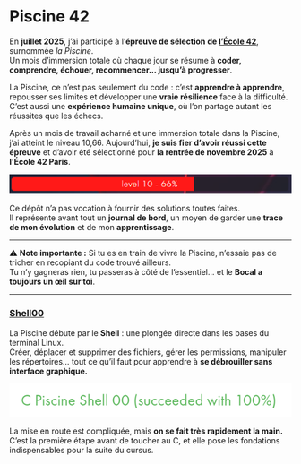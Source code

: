 # Piscine 42

En **juillet 2025**, j’ai participé à l’**épreuve de sélection de [l’École 42](https://42.fr/)**, surnommée *la Piscine*.  
Un mois d’immersion totale où chaque jour se résume à **coder, comprendre, échouer, recommencer… jusqu’à progresser**.  

La Piscine, ce n’est pas seulement du code : c’est **apprendre à apprendre**, repousser ses limites et développer une **vraie résilience** face à la difficulté. C’est aussi une **expérience humaine unique**, où l’on partage autant les réussites que les échecs.

Après un mois de travail acharné et une immersion totale dans la Piscine, j’ai atteint le niveau 10,66. Aujourd’hui, **je suis fier d’avoir réussi cette épreuve** et d’avoir été sélectionné pour **la rentrée de novembre 2025** à **l’École 42 Paris**.

  <img src="level.png" alt="Mon avancement" />

Ce dépôt n’a pas vocation à fournir des solutions toutes faites.  
Il représente avant tout un **journal de bord**, un moyen de garder une **trace de mon évolution** et de mon **apprentissage**. 

---

⚠️ **Note importante :** Si tu es en train de vivre la Piscine, n’essaie pas de tricher en recopiant du code trouvé ailleurs.  
Tu n’y gagneras rien, tu passeras à côté de l’essentiel… et le **Bocal a toujours un œil sur toi**.  

---

### [Shell00](https://github.com/Niftix/Piscine_42/tree/main/shell00)

La Piscine débute par le **Shell** : une plongée directe dans les bases du terminal Linux.  
Créer, déplacer et supprimer des fichiers, gérer les permissions, manipuler les répertoires… tout ce qu’il faut pour apprendre à **se débrouiller sans interface graphique.** 

 <img src="shell00/img/note.png" alt="Shell00 – notes"/>

La mise en route est compliquée, mais **on se fait très rapidement la main.**  
C’est la première étape avant de toucher au C, et elle pose les fondations indispensables pour la suite du cursus.  
